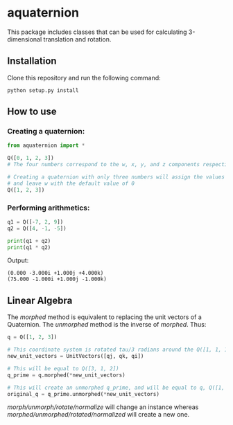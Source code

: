 # aquaternion
 
This package includes classes that can be used for calculating 3-dimensional translation and rotation.

## Installation

Clone this repository and run the following command:
```
python setup.py install
```

## How to use

### Creating a quaternion:
```python
from aquaternion import *

Q([0, 1, 2, 3])
# The four numbers correspond to the w, x, y, and z components respectively.

# Creating a quaternion with only three numbers will assign the values to the x, y, and z (imaginary) components,
# and leave w with the default value of 0
Q([1, 2, 3])
```

### Performing arithmetics:
```python
q1 = Q([-7, 2, 9])
q2 = Q([4, -1, -5])

print(q1 + q2)
print(q1 * q2)
```

Output:
```
(0.000 -3.000i +1.000j +4.000k)
(75.000 -1.000i +1.000j -1.000k)
```

## Linear Algebra
The *morphed* method is equivalent to replacing the unit vectors of a Quaternion.
The *unmorphed* method is the inverse of *morphed*. Thus:
```python
q = Q([1, 2, 3])

# This coordinate system is rotated tau/3 radians around the Q([1, 1, 1]) axis, compared to normal.
new_unit_vectors = UnitVectors([qj, qk, qi])

# This will be equal to Q([3, 1, 2])
q_prime = q.morphed(*new_unit_vectors)

# This will create an unmorphed q_prime, and will be equal to q, Q([1, 2, 3])
original_q = q_prime.unmorphed(*new_unit_vectors)
```
*morph/unmorph/rotate/normalize* will change an instance whereas *morphed/unmorphed/rotated/normalized* will create a new one.
